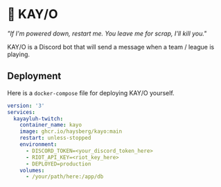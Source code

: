 # 🤖 KAY/O

*"If I'm powered down, restart me. You leave me for scrap, I'll kill you."*

KAY/O is a Discord bot that will send a message when a team / league is playing.

## Deployment

Here is a `docker-compose` file for deploying KAY/O yourself.
```yaml
version: '3'
services:
  kayayluh-twitch:
    container_name: kayo
    image: ghcr.io/haysberg/kayo:main
    restart: unless-stopped
    environment:
      - DISCORD_TOKEN=<your_discord_token_here>
      - RIOT_API_KEY=<riot_key_here>
      - DEPLOYED=production
    volumes:
      - /your/path/here:/app/db
```
